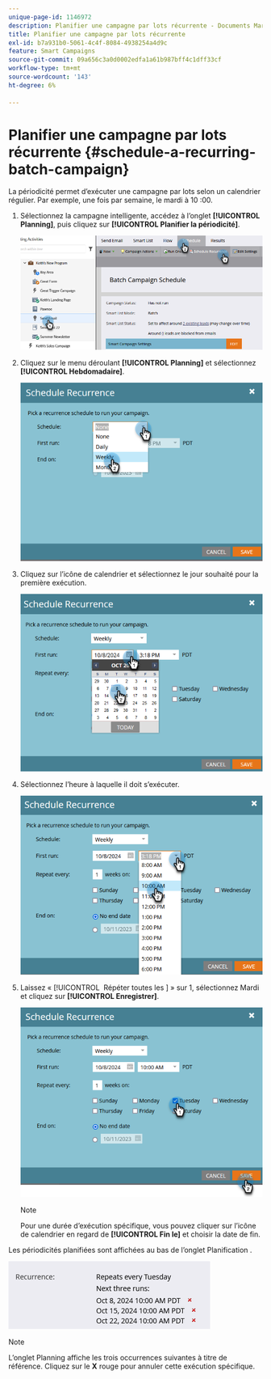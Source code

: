 ```yaml
---
unique-page-id: 1146972
description: Planifier une campagne par lots récurrente - Documents Marketo - Documentation du produit
title: Planifier une campagne par lots récurrente
exl-id: b7a931b0-5061-4c4f-8084-4938254a4d9c
feature: Smart Campaigns
source-git-commit: 09a656c3a0d0002edfa1a61b987bff4c1dff33cf
workflow-type: tm+mt
source-wordcount: '143'
ht-degree: 6%

---
```


# Planifier une campagne par lots récurrente {#schedule-a-recurring-batch-campaign}

La périodicité permet d’exécuter une campagne par lots selon un calendrier régulier. Par exemple, une fois par semaine, le mardi à 10 :00.

1. Sélectionnez la campagne intelligente, accédez à l’onglet **[!UICONTROL Planning]**, puis cliquez sur **[!UICONTROL Planifier la périodicité]**.

   ![](assets/schedule-a-recurring-batch-campaign-1.png)

1. Cliquez sur le menu déroulant **[!UICONTROL Planning]** et sélectionnez **[!UICONTROL Hebdomadaire]**.

   ![](assets/schedule-a-recurring-batch-campaign-2.png)

1. Cliquez sur l’icône de calendrier et sélectionnez le jour souhaité pour la première exécution.

   ![](assets/schedule-a-recurring-batch-campaign-3.png)

1. Sélectionnez l’heure à laquelle il doit s’exécuter.

   ![](assets/schedule-a-recurring-batch-campaign-4.png)

1. Laissez « [!UICONTROL &#x200B; Répéter toutes les &#x200B;] » sur 1, sélectionnez Mardi et cliquez sur **[!UICONTROL Enregistrer]**.

   ![](assets/schedule-a-recurring-batch-campaign-5.png)

   >[!NOTE]
   >
   >Pour une durée d’exécution spécifique, vous pouvez cliquer sur l’icône de calendrier en regard de **[!UICONTROL Fin le]** et choisir la date de fin.

Les périodicités planifiées sont affichées au bas de l’onglet Planification .

![](assets/schedule-a-recurring-batch-campaign-6.png)

>[!NOTE]
>
>L’onglet Planning affiche les trois occurrences suivantes à titre de référence. Cliquez sur le **X** rouge pour annuler cette exécution spécifique.
